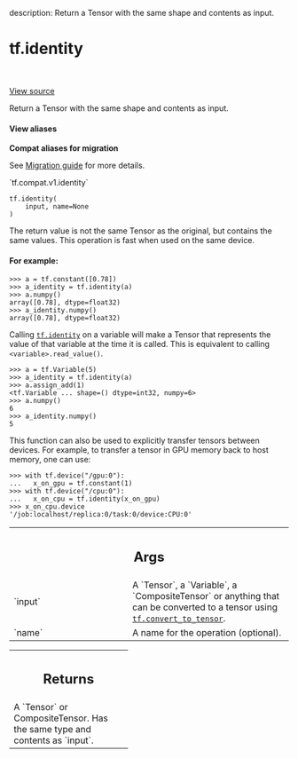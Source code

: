description: Return a Tensor with the same shape and contents as input.

<div itemscope itemtype="http://developers.google.com/ReferenceObject">
<meta itemprop="name" content="tf.identity" />
<meta itemprop="path" content="Stable" />
</div>

# tf.identity

<!-- Insert buttons and diff -->

<table class="tfo-notebook-buttons tfo-api nocontent" align="left">

</table>

<a target="_blank" class="external" href="/code/stable/tensorflow/python/ops/array_ops.py">View source</a>



Return a Tensor with the same shape and contents as input.


<section class="expandable">
  <h4 class="showalways">View aliases</h4>
  <p>
<b>Compat aliases for migration</b>
<p>See
<a href="https://www.tensorflow.org/guide/migrate">Migration guide</a> for
more details.</p>
<p>`tf.compat.v1.identity`</p>
</p>
</section>

<pre class="devsite-click-to-copy prettyprint lang-py tfo-signature-link">
<code>tf.identity(
    input, name=None
)
</code></pre>



<!-- Placeholder for "Used in" -->

The return value is not the same Tensor as the original, but contains the same
values.  This operation is fast when used on the same device.

#### For example:



```
>>> a = tf.constant([0.78])
>>> a_identity = tf.identity(a)
>>> a.numpy()
array([0.78], dtype=float32)
>>> a_identity.numpy()
array([0.78], dtype=float32)
```

Calling <a href="../tf/identity.md"><code>tf.identity</code></a> on a variable will make a Tensor that represents the
value of that variable at the time it is called. This is equivalent to calling
`<variable>.read_value()`.

```
>>> a = tf.Variable(5)
>>> a_identity = tf.identity(a)
>>> a.assign_add(1)
<tf.Variable ... shape=() dtype=int32, numpy=6>
>>> a.numpy()
6
>>> a_identity.numpy()
5
```

This function can also be used to explicitly transfer tensors between devices.
For example, to transfer a tensor in GPU memory back to host memory, one can
use:

```
>>> with tf.device("/gpu:0"):
...   x_on_gpu = tf.constant(1)
>>> with tf.device("/cpu:0"):
...   x_on_cpu = tf.identity(x_on_gpu)
>>> x_on_cpu.device
'/job:localhost/replica:0/task:0/device:CPU:0'
```

<!-- Tabular view -->
 <table class="responsive fixed orange">
<colgroup><col width="214px"><col></colgroup>
<tr><th colspan="2"><h2 class="add-link">Args</h2></th></tr>

<tr>
<td>
`input`<a id="input"></a>
</td>
<td>
A `Tensor`, a `Variable`, a `CompositeTensor` or anything that can be
converted to a tensor using <a href="../tf/convert_to_tensor.md"><code>tf.convert_to_tensor</code></a>.
</td>
</tr><tr>
<td>
`name`<a id="name"></a>
</td>
<td>
A name for the operation (optional).
</td>
</tr>
</table>



<!-- Tabular view -->
 <table class="responsive fixed orange">
<colgroup><col width="214px"><col></colgroup>
<tr><th colspan="2"><h2 class="add-link">Returns</h2></th></tr>
<tr class="alt">
<td colspan="2">
A `Tensor` or CompositeTensor. Has the same type and contents as `input`.
</td>
</tr>

</table>

